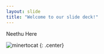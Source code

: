```yaml
---
layout: slide
title: "Welcome to our slide deck!"
---
```


Neethu Here

![minertocat](https://octodex.github.com/images/minertocat.png)
{: .center}
